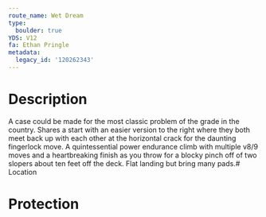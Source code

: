 ```yaml
---
route_name: Wet Dream
type:
  boulder: true
YDS: V12
fa: Ethan Pringle
metadata:
  legacy_id: '120262343'
---
```

# Description
A case could be made for the most classic problem of the grade in the country. Shares a start with an easier version to the right where they both meet back up with each other at the horizontal crack for the daunting fingerlock move. A quintessential power endurance climb with multiple v8/9 moves and a heartbreaking finish as you throw for a blocky pinch off of two slopers about ten feet off the deck. Flat landing but bring many pads.# Location
# Protection
